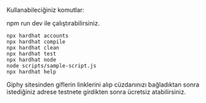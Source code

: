 Kullanabileciğiniz komutlar:

npm run dev ile çalıştırabilirsiniz.

```shell
npx hardhat accounts
npx hardhat compile
npx hardhat clean
npx hardhat test
npx hardhat node
node scripts/sample-script.js
npx hardhat help
```

Giphy sitesinden giflerin linklerini alıp cüzdanınızı bağladıktan sonra istediğiniz adrese testnete girdikten sonra ücretsiz atabilirsiniz.

